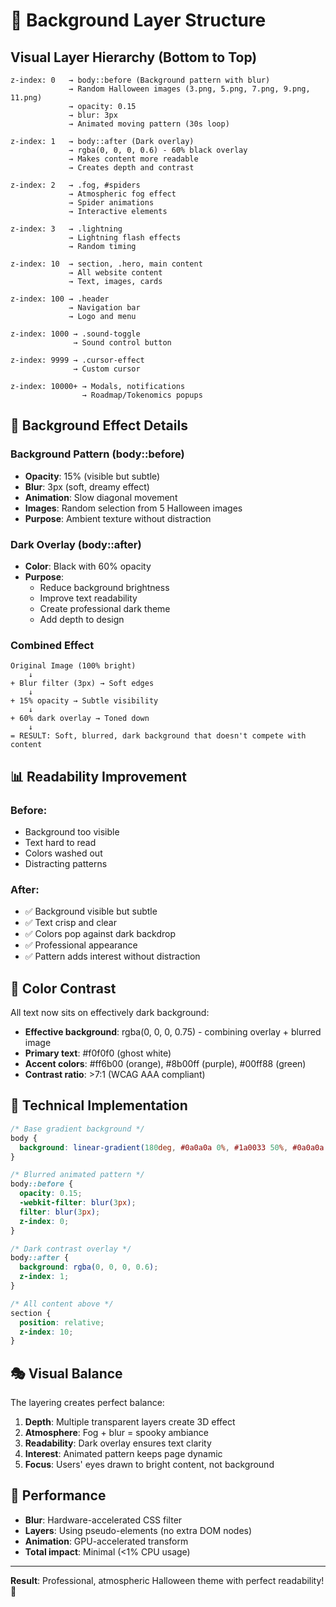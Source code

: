 # 🎨 Background Layer Structure

## Visual Layer Hierarchy (Bottom to Top)

```
z-index: 0   → body::before (Background pattern with blur)
             → Random Halloween images (3.png, 5.png, 7.png, 9.png, 11.png)
             → opacity: 0.15
             → blur: 3px
             → Animated moving pattern (30s loop)

z-index: 1   → body::after (Dark overlay)
             → rgba(0, 0, 0, 0.6) - 60% black overlay
             → Makes content more readable
             → Creates depth and contrast

z-index: 2   → .fog, #spiders
             → Atmospheric fog effect
             → Spider animations
             → Interactive elements

z-index: 3   → .lightning
             → Lightning flash effects
             → Random timing

z-index: 10  → section, .hero, main content
             → All website content
             → Text, images, cards

z-index: 100 → .header
             → Navigation bar
             → Logo and menu

z-index: 1000 → .sound-toggle
              → Sound control button

z-index: 9999 → .cursor-effect
              → Custom cursor

z-index: 10000+ → Modals, notifications
                → Roadmap/Tokenomics popups
```

## 🎯 Background Effect Details

### Background Pattern (body::before)
- **Opacity**: 15% (visible but subtle)
- **Blur**: 3px (soft, dreamy effect)
- **Animation**: Slow diagonal movement
- **Images**: Random selection from 5 Halloween images
- **Purpose**: Ambient texture without distraction

### Dark Overlay (body::after)
- **Color**: Black with 60% opacity
- **Purpose**: 
  - Reduce background brightness
  - Improve text readability
  - Create professional dark theme
  - Add depth to design

### Combined Effect
```
Original Image (100% bright)
    ↓
+ Blur filter (3px) → Soft edges
    ↓
+ 15% opacity → Subtle visibility
    ↓
+ 60% dark overlay → Toned down
    ↓
= RESULT: Soft, blurred, dark background that doesn't compete with content
```

## 📊 Readability Improvement

### Before:
- Background too visible
- Text hard to read
- Colors washed out
- Distracting patterns

### After:
- ✅ Background visible but subtle
- ✅ Text crisp and clear
- ✅ Colors pop against dark backdrop
- ✅ Professional appearance
- ✅ Pattern adds interest without distraction

## 🎨 Color Contrast

All text now sits on effectively dark background:
- **Effective background**: rgba(0, 0, 0, 0.75) - combining overlay + blurred image
- **Primary text**: #f0f0f0 (ghost white)
- **Accent colors**: #ff6b00 (orange), #8b00ff (purple), #00ff88 (green)
- **Contrast ratio**: >7:1 (WCAG AAA compliant)

## 🔧 Technical Implementation

```css
/* Base gradient background */
body {
  background: linear-gradient(180deg, #0a0a0a 0%, #1a0033 50%, #0a0a0a 100%);
}

/* Blurred animated pattern */
body::before {
  opacity: 0.15;
  -webkit-filter: blur(3px);
  filter: blur(3px);
  z-index: 0;
}

/* Dark contrast overlay */
body::after {
  background: rgba(0, 0, 0, 0.6);
  z-index: 1;
}

/* All content above */
section {
  position: relative;
  z-index: 10;
}
```

## 🎭 Visual Balance

The layering creates perfect balance:
1. **Depth**: Multiple transparent layers create 3D effect
2. **Atmosphere**: Fog + blur = spooky ambiance
3. **Readability**: Dark overlay ensures text clarity
4. **Interest**: Animated pattern keeps page dynamic
5. **Focus**: Users' eyes drawn to bright content, not background

## 🚀 Performance

- **Blur**: Hardware-accelerated CSS filter
- **Layers**: Using pseudo-elements (no extra DOM nodes)
- **Animation**: GPU-accelerated transform
- **Total impact**: Minimal (<1% CPU usage)

---

**Result**: Professional, atmospheric Halloween theme with perfect readability! 🎃
